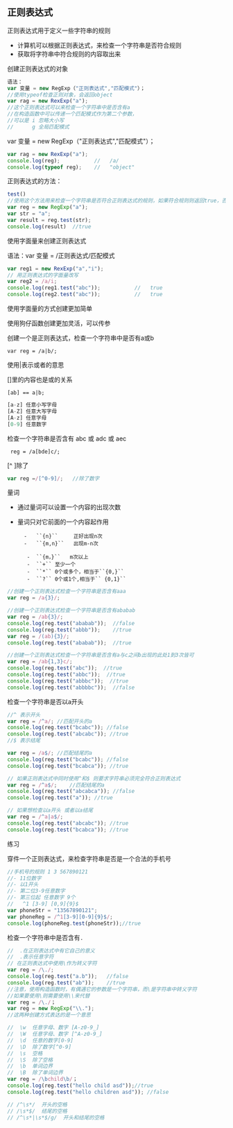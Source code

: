 ## 正则表达式

正则表达式用于定义一些字符串的规则

* 计算机可以根据正则表达式，来检查一个字符串是否符合规则
* 获取将字符串中符合规则的内容取出来 

创建正则表达式的对象

```javascript
语法：
var 变量 = new RegExp（"正则表达式","匹配模式"）；
//使用typeof检查正则对象，会返回object
var rag = new RexExp("a");
//这个正则表达式可以来检查一个字符串中是否含有a
//在构造函数中可以传递一个匹配模式作为第二个参数，
//可以是 i 忽略大小写
//		g 全局匹配模式
```

var 变量 = new RegExp（"正则表达式","匹配模式"）；

```javascript
var rag = new RexExp("a");
console.log(reg);           //   /a/
console.log(typeof reg);	//   "object"
```

正则表达式的方法：

```javascript
test()
//使用这个方法用来检查一个字符串是否符合正则表达式的规则，如果符合规则则返回true，否则返回false
var reg = new RegExp("a");
var str = "a";
var result = reg.test(str);
console.log(result)  //true
```

使用字面量来创建正则表达式

语法：var 变量 = /正则表达式/匹配模式

```javascript
var reg1 = new RexExp("a","i");
// 用正则表达式的字面量改写
var reg2 = /a/i;
console.log(reg1.test("abc"));           //   true
console.log(reg2.test("abc"));           //   true
```

使用字面量的方式创建更加简单

使用狗仔函数创建更加灵活，可以传参

创建一个是正则表达式，检查一个字符串中是否有a或b

``var reg = /a|b/;``

使用|表示或者的意思 

[]里的内容也是或的关系

``[ab] == a|b;``

```javascript
[a-z] 任意小写字母
[A-Z] 任意大写字母
[A-z] 任意字母
[0-9] 任意数字
```

检查一个字符串是否含有 abc 或 adc 或 aec

`` reg = /a[bde]c/;``

[^ ]除了

```javascript
var reg =/[^0-9]/;   //除了数字
```

量词 

* 通过量词可以设置一个内容的出现次数

* 量词只对它前面的一个内容起作用

 		-	``{n}`` 	正好出现n次
 		-	``{m,n}``	出现m-n次

		 -	``{m，}``   m次以上
		 -	``+`` 至少一个
		 -	``*`` 0个或多个，相当于``{0,}``
		 -	``?`` 0个或1个,相当于`` {0,1}``

``` javascript
//创建一个正则表达式检查一个字符串是否含有aaa
var reg = /a{3}/;

//创建一个正则表达式检查一个字符串是否含有ababab
var reg = /ab{3}/;
console.log(reg.test("ababab"));  //false
console.log(reg.test("abbb"));    //true
var reg = /(ab){3}/;
console.log(reg.test("ababab"));  //true

//创建一个正则表达式检查一个字符串是否含有a与c之间b出现的此处1到3次皆可
var reg = /ab{1,3}c/;
console.log(reg.test("abc"));  //true
console.log(reg.test("abbc"));  //true
console.log(reg.test("abbbc"));  //true
console.log(reg.test("abbbbc"));  //false
```

检查一个字符串是否以a开头

```JavaScript
//^ 表示开头
var reg = /^a/;	//匹配开头的a
console.log(reg.test("bcabc")); //false
console.log(reg.test("abcabc")); //true
//$ 表示结尾

var reg = /a$/;	//匹配结尾的a
console.log(reg.test("bcabc")); //false
console.log(reg.test("bcabca")); //true 

// 如果正则表达式中同时使用^和$ 则要求字符串必须完全符合正则表达式
var reg = /^a$/;	//匹配结尾的a
console.log(reg.test("abcabca")); //false
console.log(reg.test("a")); //true 

// 如果想检查以a开头 或者以a结尾
var reg = /^a|a$/;
console.log(reg.test("abcabc")); //true 
console.log(reg.test("bcabca")); //true 
```

练习

 穿件一个正则表达式，来检查字符串是否是一个合法的手机号

```javascript
//手机号的规则 1 3 567890121
//- 11位数字
//- 以1开头
//- 第二位3-9任意数字
//- 第三位起 任意数字 9个
//   ^1 [3-9] [0,9]{9}$ 
var phoneStr = "13567890121";
var phoneReg = /^1[3-9][0-9]{9}$/;
console.log(phoneReg.test(phoneStr));//true
```

检查一个字符串中是否含有``.``

```javascript
//  .在正则表达式中有它自己的意义
//  .表示任意字符
// 在正则表达式中使用\作为转义字符
var reg = /\./;
console.log(reg.test("a.b")); 	//false
console.log(reg.test("ab"));	//true
//注意，使用构造函数时，有偶遇它的参数是一个字符串，而\是字符串中转义字符
//如果要使用\则需要使用\\来代替
var reg = /\./；
var reg = new RegExp("\\.");
//这两种创建方式表达的是一个意思

//  \w  任意字母、数字 [A-z0-9_]
//  \W  任意字母、数字 [^A-z0-9_]
//  \d	任意的数字[0-9]
//  \D	除了数字[^0-9]
//  \s	空格
//  \S	除了空格
//  \b	单词边界
//  \B	除了单词边界
var reg = /\bchild\b/；
console.log(reg.test("hello child asd"));//true
console.log(reg.test("hello children asd")); //false

// /^\s*/  开头的空格
// /\s*$/  结尾的空格
// /^\s*|\s*$/g/  开头和结尾的空格

```

